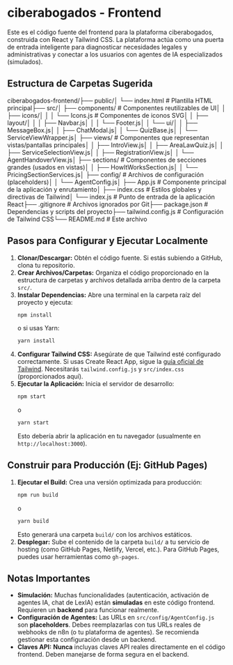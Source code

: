 # ciberabogados - Frontend

Este es el código fuente del frontend para la plataforma ciberabogados, construida con React y Tailwind CSS. La plataforma actúa como una puerta de entrada inteligente para diagnosticar necesidades legales y administrativas y conectar a los usuarios con agentes de IA especializados (simulados).

## Estructura de Carpetas Sugerida

ciberabogados-frontend/├── public/│   └── index.html        # Plantilla HTML principal├── src/│   ├── components/       # Componentes reutilizables de UI│   │   ├── icons/│   │   │   └── Icons.js  # Componentes de iconos SVG│   │   ├── layout/│   │   │   ├── Navbar.js│   │   │   └── Footer.js│   │   └── ui/│   │       ├── MessageBox.js│   │       ├── ChatModal.js│   │       └── QuizBase.js│   │       └── ServiceViewWrapper.js│   ├── views/            # Componentes que representan vistas/pantallas principales│   │   ├── IntroView.js│   │   ├── AreaLawQuiz.js│   │   ├── ServiceSelectionView.js│   │   ├── RegistrationView.js│   │   └── AgentHandoverView.js│   ├── sections/         # Componentes de secciones grandes (usados en vistas)│   │   ├── HowItWorksSection.js│   │   └── PricingSectionServices.js│   ├── config/           # Archivos de configuración (placeholders)│   │   └── AgentConfig.js│   ├── App.js            # Componente principal de la aplicación y enrutamiento│   ├── index.css         # Estilos globales y directivas de Tailwind│   └── index.js          # Punto de entrada de la aplicación React├── .gitignore            # Archivos ignorados por Git├── package.json          # Dependencias y scripts del proyecto├── tailwind.config.js    # Configuración de Tailwind CSS└── README.md             # Este archivo
## Pasos para Configurar y Ejecutar Localmente

1.  **Clonar/Descargar:** Obtén el código fuente. Si estás subiendo a GitHub, clona tu repositorio.
2.  **Crear Archivos/Carpetas:** Organiza el código proporcionado en la estructura de carpetas y archivos detallada arriba dentro de la carpeta `src/`.
3.  **Instalar Dependencias:** Abre una terminal en la carpeta raíz del proyecto y ejecuta:
    ```bash
    npm install
    ```
    o si usas Yarn:
    ```bash
    yarn install
    ```
4.  **Configurar Tailwind CSS:** Asegúrate de que Tailwind esté configurado correctamente. Si usas Create React App, sigue la [guía oficial de Tailwind](https://tailwindcss.com/docs/guides/create-react-app). Necesitarás `tailwind.config.js` y `src/index.css` (proporcionados aquí).
5.  **Ejecutar la Aplicación:** Inicia el servidor de desarrollo:
    ```bash
    npm start
    ```
    o
    ```bash
    yarn start
    ```
    Esto debería abrir la aplicación en tu navegador (usualmente en `http://localhost:3000`).

## Construir para Producción (Ej: GitHub Pages)

1.  **Ejecutar el Build:** Crea una versión optimizada para producción:
    ```bash
    npm run build
    ```
    o
    ```bash
    yarn build
    ```
    Esto generará una carpeta `build/` con los archivos estáticos.
2.  **Desplegar:** Sube el contenido de la carpeta `build/` a tu servicio de hosting (como GitHub Pages, Netlify, Vercel, etc.). Para GitHub Pages, puedes usar herramientas como `gh-pages`.

## Notas Importantes

* **Simulación:** Muchas funcionalidades (autenticación, activación de agentes IA, chat de LexIA) están **simuladas** en este código frontend. Requieren un **backend** para funcionar realmente.
* **Configuración de Agentes:** Las URLs en `src/config/AgentConfig.js` son **placeholders**. Debes reemplazarlas con tus URLs reales de webhooks de n8n (o tu plataforma de agentes). Se recomienda gestionar esta configuración desde un backend.
* **Claves API:** **Nunca** incluyas claves API reales directamente en el código frontend. Deben manejarse de forma segura en el backend.

